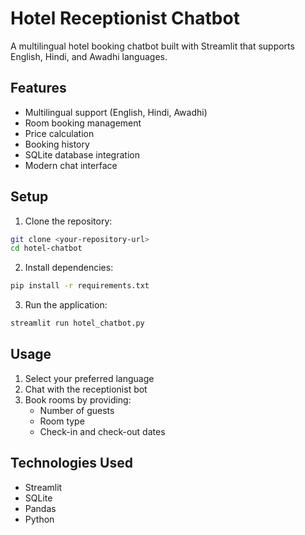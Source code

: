 # Hotel Receptionist Chatbot

A multilingual hotel booking chatbot built with Streamlit that supports English, Hindi, and Awadhi languages.

## Features

- Multilingual support (English, Hindi, Awadhi)
- Room booking management
- Price calculation
- Booking history
- SQLite database integration
- Modern chat interface

## Setup

1. Clone the repository:
```bash
git clone <your-repository-url>
cd hotel-chatbot
```

2. Install dependencies:
```bash
pip install -r requirements.txt
```

3. Run the application:
```bash
streamlit run hotel_chatbot.py
```

## Usage

1. Select your preferred language
2. Chat with the receptionist bot
3. Book rooms by providing:
   - Number of guests
   - Room type
   - Check-in and check-out dates

## Technologies Used

- Streamlit
- SQLite
- Pandas
- Python 